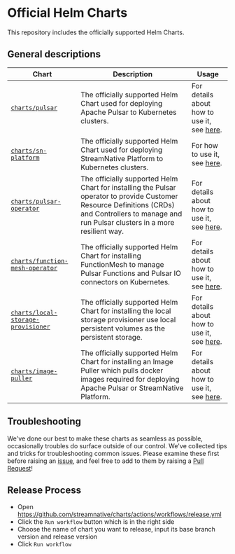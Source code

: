 <!--

    Licensed to the Apache Software Foundation (ASF) under one
    or more contributor license agreements.  See the NOTICE file
    distributed with this work for additional information
    regarding copyright ownership.  The ASF licenses this file
    to you under the Apache License, Version 2.0 (the
    "License"); you may not use this file except in compliance
    with the License.  You may obtain a copy of the License at

      http://www.apache.org/licenses/LICENSE-2.0

    Unless required by applicable law or agreed to in writing,
    software distributed under the License is distributed on an
    "AS IS" BASIS, WITHOUT WARRANTIES OR CONDITIONS OF ANY
    KIND, either express or implied.  See the License for the
    specific language governing permissions and limitations
    under the License.

-->

# Official Helm Charts

This repository includes the officially supported Helm Charts.

## General descriptions

| Chart | Description | Usage |
| --- | --- | --- |
| [`charts/pulsar`](https://github.com/streamnative/charts/tree/master/charts/pulsar) | The officially supported Helm Chart used for deploying Apache Pulsar to Kubernetes clusters. | For details about how to use it, see [here](charts/pulsar/README.md). |  
| [`charts/sn-platform`](https://github.com/streamnative/charts/tree/master/charts/sn-platform) | The officially supported Helm Chart used for deploying StreamNative Platform to Kubernetes clusters. | For how to use it, see [here](charts/sn-platform/README.md).
| [`charts/pulsar-operator`](https://github.com/streamnative/charts/tree/master/charts/pulsar-operator)  | The officially supported Helm Chart for installing the Pulsar operator to provide Customer Resource Definitions (CRDs) and Controllers to manage and run Pulsar clusters in a more resilient way. | For details about how to use it, see [here](charts/pulsar-operator/README.md). |
| [`charts/function-mesh-operator`](https://github.com/streamnative/charts/tree/master/charts/function-mesh-operator) | The officially supported Helm Chart for installing FunctionMesh to manage Pulsar Functions and Pulsar IO connectors on Kubernetes. | For details about how to use it, see [here](charts/function-mesh-operator/README.md). | 
| [`charts/local-storage-provisioner`](https://github.com/streamnative/charts/tree/master/charts/local-storage-provisioner) | The officially supported Helm Chart for installing the local storage provisioner use local persistent volumes as the persistent storage. | For details about how to use it, see [here](charts/local-storage-provisioner/README.md). |
| [`charts/image-puller`](https://github.com/streamnative/charts/tree/master/charts/image-puller) | The officially supported Helm Chart for installing an Image Puller which pulls docker images required for deploying Apache Pulsar or StreamNative Platform. | For details about how to use it, see [here](charts/image-puller/README.md). |



## Troubleshooting

We've done our best to make these charts as seamless as possible,
occasionally troubles do surface outside of our control. We've collected
tips and tricks for troubleshooting common issues. Please examine these first before raising an [issue](https://github.com/streamnative/charts/issues/new/choose), and feel free to add to them by raising a [Pull Request](https://github.com/streamnative/charts/compare)!


## Release Process

- Open https://github.com/streamnative/charts/actions/workflows/release.yml
- Click the `Run workflow` button which is in the right side
- Choose the name of chart you want to release, input its base branch version and release version
- Click `Run workflow`
